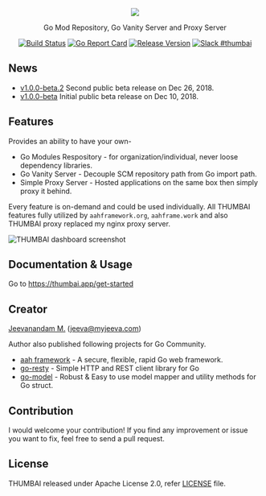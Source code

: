 <p align="center">
  <img src="https://thumbai.app/static/img/thumbai-logo-dark-256.png" />
  <p align="center">Go Mod Repository, Go Vanity Server and Proxy Server</p>
</p>
<p align="center">
  <p align="center"><a href="https://travis-ci.org/thumbai/thumbai"><img src="https://travis-ci.com/thumbai/thumbai.svg?branch=master" alt="Build Status"></a> <a href="https://goreportcard.com/report/github.com/thumbai/thumbai"><img src="https://goreportcard.com/badge/github.com/thumbai/thumbai" alt="Go Report Card"></a> <a href="https://github.com/thumbai/thumbai/releases/latest"><img src="https://img.shields.io/badge/version-1.0.0--beta.2-blue.svg" alt="Release Version"></a> <a href="https://gophers.slack.com/messages/CEQJ9EJPR/"><img src="https://img.shields.io/badge/Slack-thumbai-4d394b.svg?logo=slack" alt="Slack #thumbai"></a></p>
</p>

## News

* [v1.0.0-beta.2](https://github.com/thumbai/thumbai/releases/latest) Second public beta release on Dec 26, 2018.
* [v1.0.0-beta](https://github.com/thumbai/thumbai/releases/tag/v1.0.0-beta) Initial public beta release on Dec 10, 2018.

## Features 

Provides an ability to have your own- 

* Go Modules Respository - for organization/individual, never loose dependency libraries.
* Go Vanity Server - Decouple SCM repository path from Go import path.
* Simple Proxy Server - Hosted applications on the same box then simply proxy it behind.

Every feature is on-demand and could be used individually. All THUMBAI features fully utilized by `aahframework.org`, `aahframe.work` and also THUMBAI proxy replaced my nginx proxy server.

![THUMBAI dashboard screenshot](https://thumbai.app/static/img/thumbai-dashboard.png)

## Documentation & Usage

Go to https://thumbai.app/get-started

## Creator 

[Jeevanandam M.](https://github.com/jeevatkm) (jeeva@myjeeva.com)

Author also published following projects for Go Community.

* [aah framework](https://aahframework.org) - A secure, flexible, rapid Go web framework.
* [go-resty](https://github.com/go-resty/resty) - Simple HTTP and REST client library for Go
* [go-model](https://github.com/jeevatkm/go-model) - Robust & Easy to use model mapper and utility methods for Go struct.

## Contribution

I would welcome your contribution! If you find any improvement or issue you want to fix, feel free to send a pull request.

## License

THUMBAI released under Apache License 2.0, refer [LICENSE](LICENSE) file.